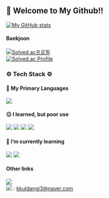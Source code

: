 ## 👋 Welcome to My Github!!

[![My GitHub stats](https://github-readme-stats.vercel.app/api?username=Martinel2)](https://github.com/Martinel2/github-readme-stats)

#### Baekjoon     
[![Solved.ac프로필](http://mazassumnida.wtf/api/mini/generate_badge?boj=kkuldangi3)](https://solved.ac/kkuldangi3/)<br/>
[![Solved.ac Profile](http://mazassumnida.wtf/api/v2/generate_badge?boj=kkuldangi3)](https://solved.ac/kkuldangi3/)

### ⚙ Tech Stack ⚙

#### 💪 My Primary Languages
<img src = "https://img.shields.io/badge/Java-007396?style=for-the-badge&logo=JAVA&logoColor=white"/>

#### 😐 I learned, but poor use
<img src = "https://img.shields.io/badge/C-blue?style=for-the-badge&logo=C&logoColor=white"/>  <img src = "https://img.shields.io/badge/HTML-1E8CBE?style=for-the-badge&logo=HTML5&logoColor=white"/>  <img src = "https://img.shields.io/badge/JavaScript-yellow?style=for-the-badge&logo=javascript&logoColor=white"/>  <img src = "https://img.shields.io/badge/Node.js-339933?style=for-the-badge&logo=nodedotjs&logoColor=white"/>


#### 🌱 I’m currently learning 
<img src = "https://img.shields.io/badge/Spring-6DB33F?style=for-the-badge&logo=spring&logoColor=white"/>  <img src = "https://img.shields.io/badge/MySQL-4479A1?style=for-the-badge&logo=mysql&logoColor=white"/>  

#### Other links
[<img src = "https://img.shields.io/badge/velog-20C997?style=for-the-badge&logo=velog&logoColor=white"/>](https://velog.io/@kkuldangi3/posts) <br/>
<img src = "https://img.shields.io/badge/My_email-8B89CC?style=for-the-badge&logo=gmail&logoColor=white"/> : kkuldangi3@naver.com

<!--
**Martinel2/Martinel2** is a ✨ _special_ ✨ repository because its `README.md` (this file) appears on your GitHub profile.

Here are some ideas to get you started:

- 🔭 I’m currently working on ...
- 🌱 I’m currently learning ...
- 👯 I’m looking to collaborate on ...
- 🤔 I’m looking for help with ...
- 💬 Ask me about ...
- 📫 How to reach me: ...
- 😄 Pronouns: ...
- ⚡ Fun fact: ...
-->
